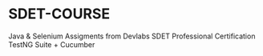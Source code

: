 # SDET-COURSE
Java & Selenium Assigments from Devlabs SDET Professional Certification
TestNG Suite + Cucumber
